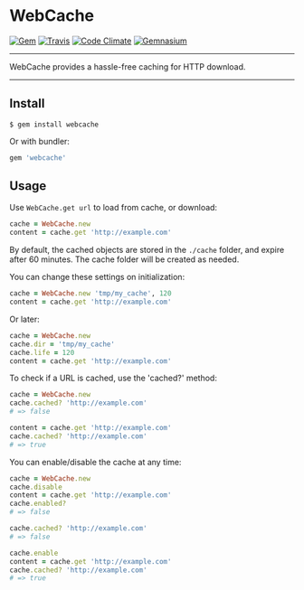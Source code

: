 WebCache
==================================================

[![Gem](https://img.shields.io/gem/v/webcache.svg?style=flat-square)](https://rubygems.org/gems/webcache)
[![Travis](https://img.shields.io/travis/DannyBen/webcache.svg?style=flat-square)](https://travis-ci.org/DannyBen/webcache)
[![Code Climate](https://img.shields.io/codeclimate/github/DannyBen/webcache.svg?style=flat-square)](https://codeclimate.com/github/DannyBen/webcache)
[![Gemnasium](https://img.shields.io/gemnasium/DannyBen/webcache.svg?style=flat-square)](https://gemnasium.com/DannyBen/webcache)

---

WebCache provides a hassle-free caching for HTTP download.

---

Install
--------------------------------------------------

```
$ gem install webcache
```

Or with bundler:

```ruby
gem 'webcache'
```

Usage
--------------------------------------------------

Use `WebCache.get url` to load from cache, or download:

```ruby
cache = WebCache.new
content = cache.get 'http://example.com'
```

By default, the cached objects are stored in the `./cache` folder, and
expire after 60 minutes. The cache folder will be created as needed.

You can change these settings on initialization:

```ruby
cache = WebCache.new 'tmp/my_cache', 120
content = cache.get 'http://example.com'
```

Or later:

```ruby
cache = WebCache.new
cache.dir = 'tmp/my_cache'
cache.life = 120
content = cache.get 'http://example.com'
```

To check if a URL is cached, use the 'cached?' method:

```ruby
cache = WebCache.new
cache.cached? 'http://example.com'
# => false

content = cache.get 'http://example.com'
cache.cached? 'http://example.com'
# => true
```

You can enable/disable the cache at any time:

```ruby
cache = WebCache.new
cache.disable
content = cache.get 'http://example.com'
cache.enabled? 
# => false

cache.cached? 'http://example.com'
# => false

cache.enable
content = cache.get 'http://example.com'
cache.cached? 'http://example.com'
# => true
```

